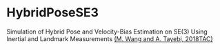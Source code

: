 # HybridPoseSE3

Simulation of Hybrid Pose and Velocity-Bias Estimation on SE(3) Using Inertial and Landmark Measurements [(M. Wang and A. Tayebi, 2018TAC)](http://doi.org/10.1109/TAC.2018.2879766.)
